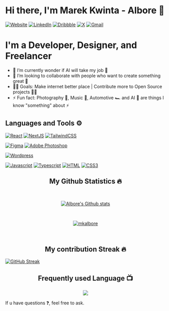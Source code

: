 # Hi there, I'm Marek Kwinta - Albore 👋

[![Website](https://img.shields.io/website?label=quint-5&style=for-the-badge&url=https%3A%2F%2Fcodestackr.com)](https://www.quint-5.com/)
[![LinkedIn](https://img.shields.io/badge/linkedin-%230077B5.svg?style=for-the-badge&logo=linkedin&logoColor=white)](https://www.linkedin.com/in/marek-kwinta-989b97231/?locale=en_US)
[![Dribbble](https://img.shields.io/badge/Dribbble-EA4C89?style=for-the-badge&logo=dribbble&logoColor=white)](https://dribbble.com/Albore)
[![X](https://img.shields.io/badge/X-%23000000.svg?style=for-the-badge&logo=X&logoColor=white)](https://twitter.com/MarekKwinta_)
[![Gmail](https://img.shields.io/badge/Gmail-D14836?style=for-the-badge&logo=gmail&logoColor=white)](mailto:quint.biuro@gmail.com)

# I'm a Developer, Designer, and Freelancer

- 📝 I’m currently wonder if AI will take my job 📝
- 👯 I’m looking to collaborate with people who want to create something great 👯
- 👨‍💻 Goals: Make internet better place | Contribute more to Open Source projects 👨‍💻
- ⚡ Fun fact: Photography 📸, Music 🎼, Automotive 🏎 and AI 🌌 are things I know "something" about ⚡

## Languages and Tools ⚙️

<p>
<a href="#"><img alt="React" src="https://img.shields.io/badge/react-%2320232a.svg?style=for-the-badge&logo=react&logoColor=%2361DAFB"></a>
<a href="#"><img alt="NextJS" src="https://img.shields.io/badge/Next-black?style=for-the-badge&logo=next.js&logoColor=white"></a>
<a href="#"><img alt="TailwindCSS" src="https://img.shields.io/badge/tailwindcss-%2338B2AC.svg?style=for-the-badge&logo=tailwind-css&logoColor=white"></a>

<a href="#"><img alt="Figma" src="https://img.shields.io/badge/figma-%23F24E1E.svg?style=for-the-badge&logo=figma&logoColor=white"></a>
<a href="#"><img alt="Adobe Photoshop" src="https://img.shields.io/badge/adobe%20photoshop-%2331A8FF.svg?style=for-the-badge&logo=adobe%20photoshop&logoColor=white"></a>

<a href="#"><img alt="Wordpress" src="https://img.shields.io/badge/WordPress-%23117AC9.svg?style=for-the-badge&logo=WordPress&logoColor=white"></a>

<a href="#"><img alt="Javascript" src="https://img.shields.io/badge/JavaScript-323330?style=for-the-badge&logo=javascript&logoColor=F7DF1E"></a>
<a href="#"><img alt="Typescript" src="https://img.shields.io/badge/TypeScript-007ACC?style=for-the-badge&logo=typescript&logoColor=white"></a>
<a href="#"><img alt="HTML" src="https://img.shields.io/badge/html5-%23E34F26.svg?style=for-the-badge&logo=html5&logoColor=white"></a>
<a href="#"><img alt="CSS3" src="https://img.shields.io/badge/css3-%231572B6.svg?style=for-the-badge&logo=css3&logoColor=white"></a>

</p>

<h2 align="center">My Github Statistics 🔥</h2>   
<br>
<p align="center">
<a href="https://github.com/mkalbore">
<img align="center" alt="Albore's Github stats"
src="https://github-readme-stats.vercel.app/api?username=mkalbore&show_icons=true&bg_color=00000000"/>
</a>
   </p>
 <br>
  <p align="center"> 
  <a href="https://github.com/ryo-ma/github-profile-trophy">
    <img src="https://github-profile-trophy.vercel.app/?username=mkalbore&theme=onedark" alt="mkalbore" /> 
  </a>
</p>
 <br>

 <h2 align="center">My contribution Streak 🔥</h2>
<a href="https://git.io/streak-stats"><img src="https://github-readme-streak-stats.herokuapp.com?user=mkalbore&theme=cobalt&hide_border=true" alt="GitHub Streak" /></a>
 
  <h2 align="center">Frequently used Language 📺</h2>
<p align="center">
  <a href="https://github.com/Iamtripathisatyam/github-readme-streak-stats">
    <img src="https://github-readme-stats-sigma-five.vercel.app/api/top-langs/?username=mkalbore&theme=dark&hide_border=true&background=22272e&stroke=0000"/>
  </a>
 </p>


If u have questions ❓, feel free to ask.

<!--
**mkalbore/mkalbore** is a ✨ _special_ ✨ repository because its `README.md` (this file) appears on your GitHub profile.

Here are some ideas to get you started:

- 🔭 I’m currently working on ...
- 🌱 I’m currently learning ...
- 👯 I’m looking to collaborate on ...
- 🤔 I’m looking for help with ...
- 💬 Ask me about ...
- 📫 How to reach me: ...
- 😄 Pronouns: ...
- ⚡ Fun fact: ...
-->
